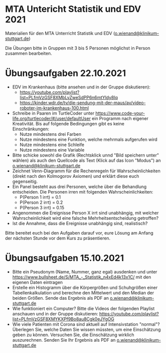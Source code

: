 # MTA Untericht Statistik und EDV 2021
Materialien für den MTA Unterricht Statistik und EDV (o.wienand@klinikum-stuttgart.de)

Die Übungen bitte in Gruppen mit 3 bis 5 Personen möglichst in Person zusammen bearbeiten.

# Übungsaufgaben 22.10.2021
 * EDV im Krankenhaus (bitte ansehen und in der Gruppe diskutieren):
    * https://youtube.com/playlist?list=PLfmVzGSF8XMbLvZweSdPP6n6mtYldy8Iq
    * https://kinder.wdr.de/tv/die-sendung-mit-der-maus/av/video-roboter-im-krankenhaus-100.html
 * Schreibe in Paaren im TurtleCoder unter https://www.code-your-life.org/turtlecoder/#/user/defaultUser ein Programm nach eigener Kreativität. Bis auf folgende Bedingungen gibt es keine Einschränkungen:
    * Nutze mindestens drei Farben
    * Nutze mindestens eine Funktion, welche mehrmals aufgerufen wird
    * Nutze mindestens eine Schleife
    * Nutze mindestens eine Variable
 * Bitte schicke sowohl die Grafik (Rechtsklick unnd "Bild speichern unter" wählen) als auch den Quellcode als Text (Klick auf das Icon "Modus") an o.wienand@klinikum-stuttgart.de
 * Zeichnet Venn-Diagramm für die Rechenregeln für Wahrscheinlichkeiten (direkt nach den Kolmogorov Axiomen) und erklärt diese euch gegenseitig.
 * Ein Panel besteht aus drei Personen, welche über die Behandlung entscheiden. Die Personen irren mit folgenden Wahrscheinlichkeiten:
    * P(Person 1 irrt) = 0.1
    * P(Person 2 irrt) = 0.2
    * P(Person 3 irrt) = 0.15
 *  Angenommen die Ereignisse Person X irrt sind unabhängig, mit welcher Wahrscheinlichkeit wird eine falsche Mehrheitsentscheidung getroffen?
 * Ist die Annahme, dass die Ereignisse unabhängig sind, realistisch?

Bitte bereitet euch bei den Aufgaben darauf vor, eure Lösung am Anfang der nächsten Stunde vor dem Kurs zu präsentieren.

# Übungsaufgaben 15.10.2021
 * Bitte ein Pseudonym (Name, Nummer, ganz egal) ausdenken und unter https://www.bullsheet.de/S/MTA_-_Statistik_n4xEd4k13x1C/ mit den eigenen Daten eintragen
 * Erstelle ein Histogramm über die Körpergrößen und Schuhgrößen einer Tabellenkalkulation und berechne den Mittelwert und den Median der beiden Größen. Sende das Ergebnis als PDF an o.wienand@klinikum-stuttgart.de
 * Wie funktioniert ein Computer? Bitte die Videos der folgenden Playlist anschauen und in der Gruppe diskutieren: https://youtube.com/playlist?list=PLfmVzGSF8XMYKXPf9Bo8au8Cgk0eJYgOG
 * Wie viele Patienten mit Corona sind aktuell auf Intensivstation "normal"? Überlegen Sie, welche Daten Sie wissen müssten, um eine Einschätzung geben zu können. Versuchen Sie, die Einschätzung wirklich auszurechnen. Senden Sie Ihr Ergebnis als PDF an o.wienand@klinikum-stuttgart.de
